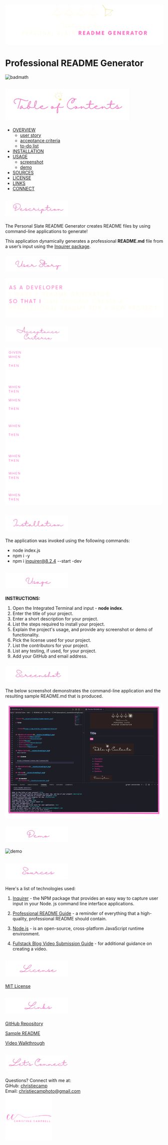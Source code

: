 ![banner](./assets/branding/banner.png)

# Professional README Generator

![badmath](https://img.shields.io/badge/mit-hotpink)

## ![table-of-contents](./assets/branding/toc.png)

  - [OVERVIEW](#description)
    - [user story](#user-story)
    - [acceptance criteria](#acceptance-criteria)
    - [to-do list](#to-do-list)
  - [INSTALLATION](#installation)
  - [USAGE](#usage)
    - [screenshot](#screenshot)
    - [demo](#demo)
  - [SOURCES](#sources)
  - [LICENSE](#license)
  - [LINKS](#links)
  - [CONNECT](#connect)
 

## ![description](./assets/branding/1.png)

The Personal Slate README Generator creates README files by using command-line applications to generate!

This application dynamically generates a professional **README.md** file from a user’s input using the [Inquirer package]((https://www.npmjs.com/package/inquirer/v/8.2.4)).

### ![user-story](./assets/branding/10.png)
![user-story](./assets/branding/user-story.png)

### ![acceptance-criteria](./assets/branding/11.png)
![acceptance-criteria0](./assets/branding/acceptance-criteria.png)



## ![installation](./assets/branding/2.png)

The application was invoked using the following commands: 
- node index.js
- npm i -y
- npm i inquirer@8.2.4 --start -dev

## ![usage](./assets/branding/3.png)

**INSTRUCTIONS:**

1. Open the Integrated Terminal and input - **node index**.
2. Enter the title of your project.
3. Enter a short description for your project.
4. List the steps required to install your project.
5. Explain the project's usage, and provide any screenshot or demo of functionality.
6. Pick the license used for your project.
6. List the contributors for your project.
7. List any testing, if used, for your project.
8. Add your GitHub and email address.

### ![screenshot](./assets/branding/7.png)

The below screenshot demonstrates the command-line application and the resulting sample README.md that is produced.

![screenshot](./assets/screenshot.png)

### ![demo](./assets/branding/8.png)
![demo](./assets/final-demo.gif)


## ![sources](./assets//branding/12.png)
Here's a list of technologies used:

1. [Inquirer]((https://www.npmjs.com/package/inquirer/v/8.2.4)) - the NPM package that provides an easy way to capture user input in your Node. js command line interface applications. 

2. [Professional README Guide](https://coding-boot-camp.github.io/full-stack/github/professional-readme-guide) - a reminder of everything that a high-quality, professional README should contain.

3. [Node.js]() - is an open-source, cross-platform JavaScript runtime environment.

4. [Fullstack Blog Video Submission Guide](https://coding-boot-camp.github.io/full-stack/computer-literacy/video-submission-guide) - for additional guidance on creating a video.

## ![license](./assets/branding/9.png)

[MIT License](./LICENSE)

## ![links](./assets/branding/13.png)

[GitHub Repository](https://github.com/christiecamp/personal-slate)

[Sample README](./dist/sample.md)

[Video Walkthrough](https://drive.google.com/file/d/1_VA5t7VvpzUj0oIMQRHFsPiwRT1zPF3Y/preview)


## ![connect](./assets/branding/6.png)
   Questions? Connect with me at:</br>
   GiHub: [christiecamp](https://github.com/christiecamp)</br>
   Email: christiecamphoto@gmail.com</br>
   <a href="https://www.christiecamp.com"><img height="150px" src ="./assets/branding/cc.png"></a>

